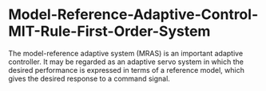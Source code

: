 # Model-Reference-Adaptive-Control-MIT-Rule-First-Order-System
The model-reference adaptive system (MRAS) is an important adaptive controller. It may be regarded as an adaptive servo system in which the desired performance is expressed in terms of a reference model, which gives the desired response to a command signal.
